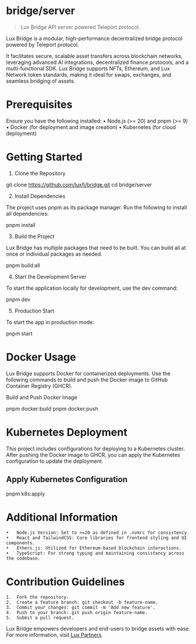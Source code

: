 # bridge/server

> Lux Bridge API server powered Teleport protocol.

Lux Bridge is a modular, high-performance decentralized bridge protocol powered
by Teleport protocol.

It facilitates secure, scalable asset transfers across blockchain networks, leveraging advanced AI integrations, decentralized finance protocols, and a multi-functional SDK. Lux Bridge supports NFTs, Ethereum, and Lux Network token standards, making it ideal for swaps, exchanges, and seamless bridging of assets.

# Prerequisites

Ensure you have the following installed:
	•	Node.js (>= 20) and pnpm (>= 9)
	•	Docker (for deployment and image creation)
	•	Kubernetes (for cloud deployment)

# Getting Started

1. Clone the Repository

git clone https://github.com/luxfi/bridge.git
cd bridge/server

2. Install Dependencies

The project uses pnpm as its package manager. Run the following to install all dependencies:

pnpm install

3. Build the Project

Lux Bridge has multiple packages that need to be built. You can build all at once or individual packages as needed.

pnpm build:all

4. Start the Development Server

To start the application locally for development, use the dev command:

pnpm dev

5. Production Start

To start the app in production mode:

pnpm start

# Docker Usage

Lux Bridge supports Docker for containerized deployments. Use the following commands to build and push the Docker image to GitHub Container Registry (GHCR).

Build and Push Docker Image

pnpm docker:build
pnpm docker:push

# Kubernetes Deployment

This project includes configurations for deploying to a Kubernetes cluster. After pushing the Docker image to GHCR, you can apply the Kubernetes configuration to update the deployment.

## Apply Kubernetes Configuration

pnpm k8s:apply

# Additional Information

	•	Node.js Version: Set to >=20 as defined in .nvmrc for consistency.
	•	React and TailwindCSS: Core libraries for frontend styling and UI components.
	•	Ethers.js: Utilized for Ethereum-based blockchain interactions.
	•	TypeScript: For strong typing and maintaining consistency across the codebase.

# Contribution Guidelines

	1.	Fork the repository.
	2.	Create a feature branch: git checkout -b feature-name.
	3.	Commit your changes: git commit -m 'Add new feature'.
	4.	Push to your branch: git push origin feature-name.
	5.	Submit a pull request.

Lux Bridge empowers developers and end-users to bridge assets with ease. For
more information, visit [Lux Partners](https://lux.partners).

